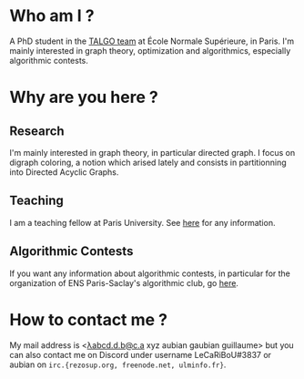 # Who am I ?

A PhD student in the [TALGO team](http://www.di.ens.fr/TalgoTeam.html.fr) at École Normale Supérieure, in Paris. I'm mainly interested in graph theory, optimization and algorithmics, especially algorithmic contests.

# Why are you here ?

## Research

I'm mainly interested in graph theory, in particular directed graph. I focus on digraph coloring, a notion which arised lately and consists in partitionning into Directed Acyclic Graphs.

## Teaching

I am a teaching fellow at Paris University. See [here](teaching.html) for any information.

## Algorithmic Contests

If you want any information about algorithmic contests, in particular for the organization of ENS Paris-Saclay's algorithmic club, go [here](algorithmics.html).

# How to contact me ?

My mail address is <λabcd.d.b@c.a xyz aubian gaubian guillaume> but you can also contact me on Discord under username LeCaRiBoU#3837 or aubian on `irc.{rezosup.org, freenode.net, ulminfo.fr}`.
